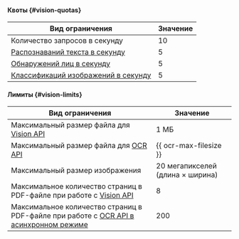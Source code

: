 #### Квоты {#vision-quotas}

Вид ограничения | Значение
----- | -----
Количество запросов в секунду | 10
[Распознаваний текста в секунду](../vision/concepts/ocr/index.md) | 5
[Обнаружений лиц в секунду](../vision/concepts/face-detection/index.md) | 5
[Классификаций изображений в секунду](../vision/concepts/classification/index.md) | 5


#### Лимиты {#vision-limits}

Вид ограничения | Значение
----- | -----
Максимальный размер файла для [Vision API](../vision/vision/api-ref/index.md) | 1 МБ
Максимальный размер файла для [OCR API](../vision/ocr/api-ref/index.md) | {{ ocr-max-filesize }}
Максимальный размер изображения | 20 мегапикселей (длина × ширина)
Максимальное количество страниц в PDF-файле при работе с [Vision API](../vision/vision/api-ref/index.md) | 8
Максимальное количество страниц в PDF-файле при работе с [OCR API в асинхронном режиме](../vision/ocr/api-ref/TextRecognitionAsync/index.md) | 200